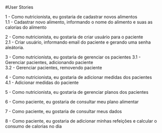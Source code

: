 #User Stories

1 - Como nutricionista, eu gostaria de cadastrar novos alimentos  
  1.1 - Cadastrar novo alimento, informando o nome do alimento e suas as calorias do alimento  

2 - Como nutricionista, eu gostaria de criar usuário para o paciente  
  2.1 - Criar usuário, informando email do paciente e gerando uma senha aleátoria. 
  
3 - Como nutricionista, eu gostaria de gerenciar os pacientes
  3.1 - Gerenciar pacientes, adicionando paciente  
  3.2 - Gerenciar pacientes, removendo paciente  

4 - Como nutricionista, eu gostaria de adicionar medidas dos pacientes  
  4.1 - Adicionar medidas do paciente 

5 - Como nutricionista, eu gostaria de gerenciar planos dos pacientes

6 - Como paciente, eu gostaria de consultar meu plano alimentar

7 - Como paciente, eu gostaria de consultar meus dados

8 - Como paciente, eu gostaria de adicionar minhas refeições e calcular o consumo de calorias no dia
